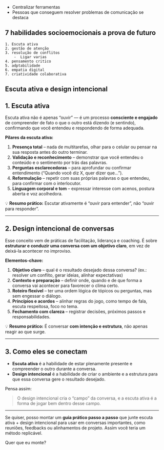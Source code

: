 


- Centralizar ferramentas
- Pessoas que conseguem resolver problemas de comunicação se destaca
## 7 habilidades socioemocionais a prova de futuro
    1. Escuta ativa
    2. gestão de atenção
    3. resolução de conflitos
        -  Ligar varias 
    4. pensamento critico
    5. adptabilidade
    6. empatia digital
    7. criatividade colaborativa
## Escuta ativa e design intencional
## **1. Escuta ativa**

Escuta ativa não é apenas “ouvir” — é um processo **consciente e engajado** de compreender de fato o que o outro está dizendo (e sentindo), confirmando que você entendeu e respondendo de forma adequada.

**Pilares da escuta ativa:**

1. **Presença total** – nada de multitarefas, olhar para o celular ou pensar na sua resposta antes do outro terminar.
2. **Validação e reconhecimento** – demonstrar que você entendeu o conteúdo e o sentimento por trás das palavras.
3. **Perguntas esclarecedoras** – para aprofundar ou confirmar entendimento (“Quando você diz X, quer dizer que…”).
4. **Reformulação** – repetir com suas próprias palavras o que entendeu, para confirmar com o interlocutor.
5. **Linguagem corporal e tom** – expressar interesse com acenos, postura aberta e voz acolhedora.

💡 **Resumo prático:** Escutar ativamente é “ouvir para entender”, não “ouvir para responder”.

---

## **2. Design intencional de conversas**

Esse conceito vem de práticas de facilitação, liderança e coaching. É sobre **estruturar e conduzir uma conversa com um objetivo claro**, em vez de deixá-la acontecer no improviso.

**Elementos-chave:**

1. **Objetivo claro** – qual é o resultado desejado dessa conversa? (ex.: resolver um conflito, gerar ideias, alinhar expectativas)
2. **Contexto e preparação** – definir onde, quando e de que forma a conversa vai acontecer para favorecer o clima certo.
3. **Roteiro flexível** – ter uma ordem lógica de tópicos ou perguntas, mas sem engessar o diálogo.
4. **Princípios e acordos** – alinhar regras do jogo, como tempo de fala, escuta respeitosa, foco no tema.
5. **Fechamento com clareza** – registrar decisões, próximos passos e responsabilidades.

💡 **Resumo prático:** É conversar **com intenção e estrutura**, não apenas reagir ao que surge.

---

## **3. Como eles se conectam**

* **Escuta ativa** é a habilidade de estar plenamente presente e compreender o outro durante a conversa.
* **Design intencional** é a habilidade de criar o ambiente e a estrutura para que essa conversa gere o resultado desejado.

Pensa assim:

> O design intencional cria o “campo” da conversa, e a escuta ativa é a forma de jogar bem dentro desse campo.

---

Se quiser, posso montar um **guia prático passo a passo** que junte escuta ativa + design intencional para usar em conversas importantes, como reuniões, feedbacks ou alinhamentos de projeto.
Assim você teria um método replicável.

Quer que eu monte?
